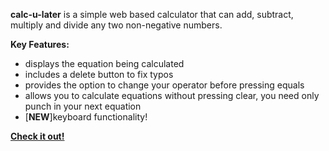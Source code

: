 **calc-u-later** is a simple web based calculator that can add, subtract, multiply and divide any two non-negative numbers.

**Key Features:**
- displays the equation being calculated
- includes a delete button to fix typos
- provides the option to change your operator before pressing equals
- allows you to calculate equations without pressing clear, you need only punch in your next equation
- [**NEW**]keyboard functionality!

[**Check it out!**](https://pages.github.com/](https://accelangel.github.io/calc-u-later/))

